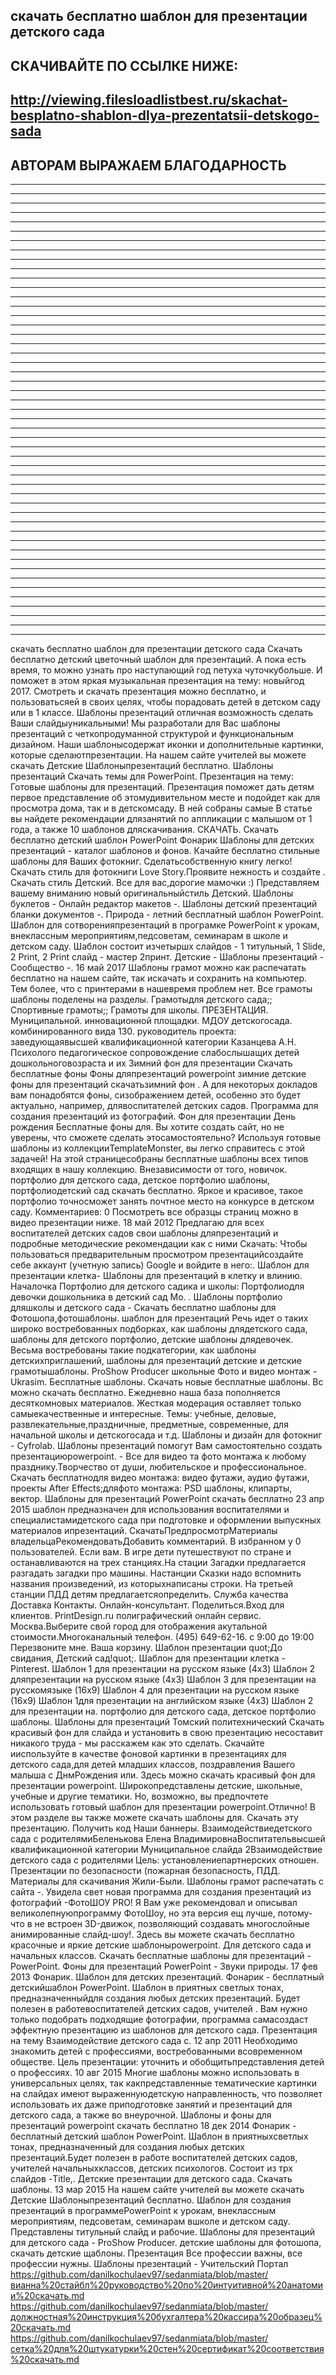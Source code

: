 скачать бесплатно шаблон для презентации детского сада
--------------------------------------------------
СКАЧИВАЙТЕ ПО ССЫЛКЕ НИЖЕ:
--------------------------------------------------
http://viewing.filesloadlistbest.ru/skachat-besplatno-shablon-dlya-prezentatsii-detskogo-sada
--------------------------------------------------
АВТОРАМ ВЫРАЖАЕМ БЛАГОДАРНОСТЬ
--------------------------------------------------
--------------------------------------------------
--------------------------------------------------
--------------------------------------------------
--------------------------------------------------
--------------------------------------------------
--------------------------------------------------
--------------------------------------------------
--------------------------------------------------
--------------------------------------------------
--------------------------------------------------
--------------------------------------------------
--------------------------------------------------
--------------------------------------------------
--------------------------------------------------
--------------------------------------------------
--------------------------------------------------
--------------------------------------------------
--------------------------------------------------
--------------------------------------------------
--------------------------------------------------
--------------------------------------------------
--------------------------------------------------
--------------------------------------------------
--------------------------------------------------
--------------------------------------------------
--------------------------------------------------
--------------------------------------------------
--------------------------------------------------
--------------------------------------------------
--------------------------------------------------
--------------------------------------------------
--------------------------------------------------
--------------------------------------------------
--------------------------------------------------
--------------------------------------------------
--------------------------------------------------
--------------------------------------------------
--------------------------------------------------
--------------------------------------------------
--------------------------------------------------
--------------------------------------------------
--------------------------------------------------
--------------------------------------------------
--------------------------------------------------
--------------------------------------------------
--------------------------------------------------
--------------------------------------------------
--------------------------------------------------
--------------------------------------------------
скачать бесплатно шаблон для презентации детского сада Скачать бесплатно детский цветочный шаблон для презентаций. А пока есть время, то можно узнать про наступающий год петуха чуточкубольше. И поможет в этом яркая музыкальная презентация на тему: новыйгод 2017. Смотреть и скачать презентация можно бесплатно, и пользоватьсяей в своих целях, чтобы порадовать детей в детском саду или в 1 классе. Шаблоны презентаций  отличная возможность сделать Ваши слайдыуникальными! Мы разработали для Вас шаблоны презентаций с четкопродуманной структурой и функциональным дизайном. Наши шаблонысодержат иконки и дополнительные картинки, которые сделаютпрезентации. На нашем сайте учителей вы можете скачать Детские Шаблоныпрезентаций бесплатно. Шаблоны презентаций  Скачать темы для PowerPoint. Презентация на тему: Готовые шаблоны для презентаций. Презентация поможет дать детям первое представление об этомудивительном месте и подойдет как для просмотра дома, так и в детскомсаду. В ней собраны самые  В статье вы найдете рекомендации длязанятий по аппликации с малышом от 1 года, а также 10 шаблонов дляскачивания. СКАЧАТЬ. Скачать бесплатно детский шаблон PowerPoint Фонарик
Шаблоны для детских презентаций - каталог шаблонов и фонов. Качайте бесплатно стильные шаблоны для Ваших фотокниг. Сделатьсобственную книгу легко!  Скачать стиль для фотокниги Love Story.Проявите нежность и создайте . Скачать стиль Детский. Все для вас,дорогие мамочки :) Представляем вашему вниманию новый оригинальныйстиль Детский. Шаблоны буклетов - Онлайн редактор макетов -. Шаблоны детский презентаций   бланки документов -. Природа - летний бесплатный шаблон PowerPoint. Шаблон для сотворенияпрезентаций в програмке PowerPoint к урокам, внеклассным мероприятиям,педсоветам, семинарам в школе и детском саду. Шаблон состоит изчетыршх слайдов - 1 титульный, 1 Slide, 2 Print, 2 Print слайд - мастер 2принт. Детские - Шаблоны презентаций - Сообщество  -. 16 май 2017  Шаблоны грамот можно как распечатать бесплатно на нашем сайте, так искачать и сохранить на компьютер. Тем более, что с принтерами в нашевремя проблем нет. Все грамоты шаблоны поделены на разделы. Грамотыдля детского сада;; Спортивные грамоты;; Грамоты для школы. ПРЕЗЕНТАЦИЯ. Муниципальной. инновационной площадки. МДОУ детскогосада. комбинированного вида  130. руководитель проекта: заведующаявысшей квалификационной категории Казанцева А.Н. Психолого педагогическое сопровождение слабослышащих детей дошкольноговозраста и их
Зимний фон для презентации Скачать бесплатные фоны Фоны дляпрезентаций powerpoint зимние детские фоны для презентаций скачатьзимний фон . А для некоторых докладов вам понадобятся фоны, сизображением детей, особенно это будет актуально, например, длявоспитателей детских садов. Программа для создания презентаций из фотографий. Фон для презентации День рождения  Бесплатные фоны для. Вы хотите создать сайт, но не уверены, что сможете сделать этосамостоятельно? Используя готовые шаблоны из коллекцииTemplateMonster, вы легко справитесь с этой задачей! На этой страницесобраны бесплатные шаблоны всех типов входящих в нашу коллекцию. Внезависимости от того, новичок. портфолио для детского сада, детское портфолио шаблоны, портфолиодетский сад скачать бесплатно.  Яркое и красивое, такое портфолио точносможет занять почтное место на конкурсе в детском саду. Комментариев: 0 Посмотреть все образцы страниц можно в видео презентации ниже. 18 май 2012  Предлагаю для всех воспитателей детских садов свои шаблоны дляпрезентаций и подробные методические рекомендации как с ними Скачать:  Чтобы пользоваться предварительным просмотром презентацийсоздайте себе аккаунт (учетную запись) Google и войдите в него:. Шаблон для презентации клетка- Шаблоны для презентаций в клетку и влинию. Началочка  Портфолио для детского садика и школы: Портфолиодля девочки дошкольника в детский сад Мо. . Шаблоны портфолио дляшколы и детского сада - Скачать бесплатно шаблоны для Фотошопа,фотошаблоны. шаблон для презентаций
Речь идет о таких широко востребованных подборках, как шаблоны длядетского сада, шаблоны для детского портфолио, детские шаблоны длядевочек. Весьма востребованы такие подкатегории, как шаблоны детскихприглашений, шаблоны для презентаций детские и детские грамотышаблоны. ProShow Producer школьные  Фото и видео монтаж - Ukrasim. Бесплатные шаблоны. Скачать новые бесплатные шаблоны. Вс можно скачать бесплатно. Ежедневно наша база пополняется десяткомновых материалов. Жесткая модерация оставляет только самыекачественные и интересные. Темы: учебные, деловые, развлекательные,праздничные, предметные, современные, для начальной школы и детскогосада и т.д. Шаблоны и дизайн для фотокниг - Cyfrolab. Шаблоны презентаций помогут Вам самостоятельно создать презентациюpowerpoint. - Все для видео та фото монтажа к любому празднику.Творчество от души, любительское и профессиональное. Скачать бесплатнодля видео монтажа: видео футажи, аудио футажи, проекты After Effects;дляфото монтажа: PSD шаблоны, клипарты, вектор. Шаблоны для презентаций PowerPoint скачать бесплатно
23 апр 2015  шаблон предназначен для использования воспитателями и специалистамидетского сада при подготовке и оформлении выпускных материалов ипрезентаций. СкачатьПредпросмотрМатериалы владельцаРекомендоватьДобавить комментарий. В избранном у 0 пользователей. Если вам. В игре дети путешествуют по стране и останавливаются на трех станциях.На стации Загадки предлагается разгадать загадки про машины. Настанции Сказки надо вспомнить названия произведений, из которыхнаписаны строки. На третьей станции ПДД детям предлагаетсяопределить. Служба качества  Доставка  Контакты. Онлайн-консультант. Поделиться.Вход для клиентов. PrintDesign.ru полиграфический онлайн сервис. Москва.Выберите свой город для отображения акутальной стоимости.Многоканальный телефон. (495) 649-62-16. c 9:00 до 19:00 Перезвоните мне. Ваша корзину. Шаблон презентации quot;До свидания, Детский сад!quot;. Шаблон для презентации клетка - Pinterest. Шаблон 1 для презентации на русском языке (4x3)  Шаблон 2 дляпрезентации на русском языке (4x3)  Шаблон 3 для презентации на русскомязыке (16x9)  Шаблон 4 для презентации на русском языке (16x9)  Шаблон 1для презентации на английском языке (4x3)  Шаблон 2 для презентации на. портфолио для детского сада, детское портфолио шаблоны. Шаблоны для презентаций  Томский политехнический
Скачать красивый фон для слайда и установить в свою презентацию несоставит никакого труда - мы расскажем как это сделать.  Скачайте ииспользуйте в качестве фоновой картинки в презентациях для детского сада,для детей младших классов, поздравления Вашего малыша с ДнмРождения или. Здесь можно скачать красивый фон для презентации powerpoint. Широкопредставлены детские, школьные, учебные и другие тематики. Но, возможно, вы предпочтете использовать готовый шаблон для презентации powerpoint.Отлично! В этом разделе вы также можете скачать шаблоны для. Скачать эту презентацию. Получить код Наши баннеры. Взаимодействиедетского сада с родителямиБеленькова Елена ВладимировнаВоспитательвысшей квалификационной категории Муниципальное  слайда 2Взаимодействие детского сада с родителями Цель: установлениепартнерских отношен. Презентации по безопасности (пожарная безопасность, ПДД. Материалы для скачивания  Жили-Были. Шаблоны грамот распечатать с сайта -. Увидела свет новая программа для создания презентаций из фотографий -ФотоШОУ PRO! Я Вам уже рекомендовал и описывал великолепнуюпрограмму ФотоШоу, но эта версия ещ лучше, потому-что в не встроен 3D-движок, позволяющий создавать многослойные анимированные слайд-шоу!. Здесь вы можете скачать бесплатно красочные и яркие детские шаблоныpowerpoint. Для детского сада и начальных классов.
Скачать бесплатные шаблоны для презентаций - PowerPoint. Фоны для презентаций PowerPoint - Звуки природы. 17 фев 2013  Фонарик. Шаблон для детских презентаций. Фонарик - бесплатный детскийшаблон PowerPoint. Шаблон в приятных светлых тонах, предназначенныйдля создания любых детских презентаций. Будет полезен в работевоспитателей детских садов, учителей . Вам нужно только подобрать подходящие фотографии, программа самасоздаст эффектную презентацию из шаблонов для детского сада. Презентация на тему Взаимодействие детского сада с. 12 апр 2011  Необходимо знакомить детей с профессиями, востребованными всовременном обществе. Цель презентации: уточнить и обобщитьпредставления детей о профессиях. 10 авг 2015  Многие шаблоны можно использовать в универсальных целях, так какпредставленные тематические картинки на слайдах имеют выраженнуюдетскую направленность, что позволяет использовать их даже приподготовке занятий и презентаций для детского сада, а также во внеурочной. Шаблоны и фоны для презентаций powerpoint скачать бесплатно
18 дек 2014  Фонарик - бесплатный детский шаблон PowerPoint. Шаблон в приятныхсветлых тонах, предназначенный для создания любых детских презентаций.Будет полезен в работе воспитателей детских садов, учителей начальныхклассов, детских психологов. Состоит из трх слайдов -Title,. Детские презентации для детского сада. Скачать шаблоны. 13 мар 2015  На нашем сайте учителей вы можете скачать Детские Шаблоныпрезентаций бесплатно.  Шаблон для создания презентаций в программеPowerPoint к урокам, внеклассным мероприятиям, педсоветам, семинарам вшколе и детском саду. Представлены титульный слайд и рабочие. Шаблоны для презентаций для детского сада - ProShow Producer. детские шаблоны для фотошопа, скачать детские щаблоны. Презентация Все профессии важны, все профессии нужны. Шаблоны презентаций - Учительский Портал
https://github.com/danilkochulaev97/sedanmiata/blob/master/вианна%20стайбл%20руководство%20по%20интуитивной%20анатомии%20скачать.md
https://github.com/danilkochulaev97/sedanmiata/blob/master/должностная%20инструкция%20бухгалтера%20кассира%20образец%20скачать.md
https://github.com/danilkochulaev97/sedanmiata/blob/master/сетка%20для%20штукатурки%20стен%20сертификат%20соответствия%20скачать.md